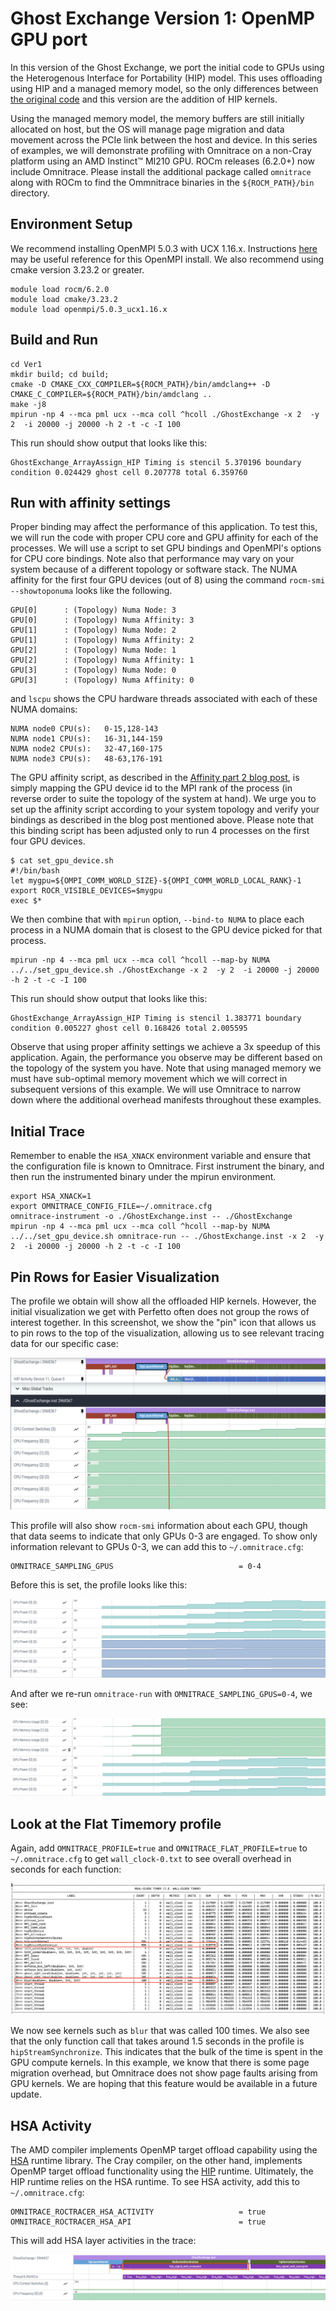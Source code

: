 # Ghost Exchange Version 1: OpenMP GPU port

In this version of the Ghost Exchange, we port the initial code to GPUs using the Heterogenous Interface for Portability (HIP) model. This uses offloading using HIP and a managed memory model, so the only differences between
[the original code](https://github.com/amd/HPCTrainingExamples/tree/main/MPI-examples/GhostExchange/GhostExchange_ArrayAssign/Orig) and this version are the addition of HIP kernels.

Using the managed memory model, the memory buffers are still initially allocated on host, but the OS
will manage page migration and data movement across the PCIe link between the host and device. In this series of examples, we will demonstrate profiling with Omnitrace on a non-Cray platform using an AMD Instinct&trade; MI210 GPU. ROCm releases (6.2.0+) now include Omnitrace. Please install the additional package called `omnitrace` along with ROCm to find the Ommnitrace binaries in the `${ROCM_PATH}/bin` directory.

## Environment Setup

We recommend installing OpenMPI 5.0.3 with UCX 1.16.x. Instructions [here](https://github.com/amd/HPCTrainingDock/blob/main/comm/sources/scripts/openmpi_setup.sh) may be useful reference for this OpenMPI install. We also recommend using cmake version 3.23.2 or greater.

```
module load rocm/6.2.0
module load cmake/3.23.2
module load openmpi/5.0.3_ucx1.16.x
```

## Build and Run

```
cd Ver1
mkdir build; cd build;
cmake -D CMAKE_CXX_COMPILER=${ROCM_PATH}/bin/amdclang++ -D CMAKE_C_COMPILER=${ROCM_PATH}/bin/amdclang ..
make -j8
mpirun -np 4 --mca pml ucx --mca coll ^hcoll ./GhostExchange -x 2  -y 2  -i 20000 -j 20000 -h 2 -t -c -I 100
```

This run should show output that looks like this:

```
GhostExchange_ArrayAssign_HIP Timing is stencil 5.370196 boundary condition 0.024429 ghost cell 0.207778 total 6.359760
```

## Run with affinity settings

Proper binding may affect the performance of this application. To test this, we
will run the code with proper CPU core and GPU affinity for each of the processes.
We will use a script to set GPU bindings and OpenMPI's options for CPU core
bindings. Note also that performance may vary on your system because of a different
topology or software stack. The NUMA affinity for the first four GPU devices (out of 8)
using the command `rocm-smi --showtoponuma` looks like the following.

```
GPU[0]		: (Topology) Numa Node: 3
GPU[0]		: (Topology) Numa Affinity: 3
GPU[1]		: (Topology) Numa Node: 2
GPU[1]		: (Topology) Numa Affinity: 2
GPU[2]		: (Topology) Numa Node: 1
GPU[2]		: (Topology) Numa Affinity: 1
GPU[3]		: (Topology) Numa Node: 0
GPU[3]		: (Topology) Numa Affinity: 0
```

and `lscpu` shows the CPU hardware threads associated with each of these NUMA domains:

```
NUMA node0 CPU(s):   0-15,128-143
NUMA node1 CPU(s):   16-31,144-159
NUMA node2 CPU(s):   32-47,160-175
NUMA node3 CPU(s):   48-63,176-191
```

The GPU affinity script, as described in the
[Affinity part 2 blog post](https://rocm.blogs.amd.com/software-tools-optimization/affinity/part-2/README.html#setting-affinity),
is simply mapping the GPU device id to the MPI rank of the process (in reverse
order to suite the topology of the system at hand). We urge you to set up the
affinity script according to your system topology and verify your bindings
as described in the blog post mentioned above. Please note that this binding
script has been adjusted only to run 4 processes on the first four GPU devices.

```
$ cat set_gpu_device.sh
#!/bin/bash
let mygpu=${OMPI_COMM_WORLD_SIZE}-${OMPI_COMM_WORLD_LOCAL_RANK}-1
export ROCR_VISIBLE_DEVICES=$mygpu
exec $*
```

We then combine that with `mpirun` option, `--bind-to NUMA` to place each process
in a NUMA domain that is closest to the GPU device picked for that process.

```
mpirun -np 4 --mca pml ucx --mca coll ^hcoll --map-by NUMA ../../set_gpu_device.sh ./GhostExchange -x 2  -y 2  -i 20000 -j 20000 -h 2 -t -c -I 100
```

This run should show output that looks like this:

```
GhostExchange_ArrayAssign_HIP Timing is stencil 1.383771 boundary condition 0.005227 ghost cell 0.168426 total 2.005595
```

Observe that using proper affinity settings we achieve a 3x speedup of this application.
Again, the performance you observe may be different based on the topology of the system you have.
Note that using managed memory we must have sub-optimal memory movement which we will
correct in subsequent versions of this example.
We will use Omnitrace to narrow down where the additional overhead manifests throughout
these examples.

## Initial Trace

Remember to enable the `HSA_XNACK` environment variable and ensure that the
configuration file is known to Omnitrace. First instrument the binary, and then run
the instrumented binary under the mpirun environment.

```
export HSA_XNACK=1
export OMNITRACE_CONFIG_FILE=~/.omnitrace.cfg
omnitrace-instrument -o ./GhostExchange.inst -- ./GhostExchange
mpirun -np 4 --mca pml ucx --mca coll ^hcoll --map-by NUMA ../../set_gpu_device.sh omnitrace-run -- ./GhostExchange.inst -x 2  -y 2  -i 20000 -j 20000 -h 2 -t -c -I 100
```

## Pin Rows for Easier Visualization

The profile we obtain will show all the offloaded HIP kernels. 
However, the initial visualization we get with Perfetto often does not
group the rows of interest together. In this screenshot, we show the
"pin" icon that allows us to pin rows to the top of the visualization,
allowing us to see relevant tracing data for our specific case:

<p><img src="pinned_visualization.png"/></p>

This profile will also show `rocm-smi` information about each GPU,
though that data seems to indicate that only GPUs 0-3 are engaged.
To show only information relevant to GPUs 0-3, we can add this to `~/.omnitrace.cfg`:

```
OMNITRACE_SAMPLING_GPUS                            = 0-4
```

Before this is set, the profile looks like this:

<p><img src="too_many_gpus.png"/></p>

And after we re-run `omnitrace-run` with `OMNITRACE_SAMPLING_GPUS=0-4`, we see:

<p><img src="only_four_gpus.png"/></p>

## Look at the Flat Timemory profile

Again, add `OMNITRACE_PROFILE=true` and `OMNITRACE_FLAT_PROFILE=true` to `~/.omnitrace.cfg` to get 
`wall_clock-0.txt` to see overall overhead in seconds for each function:

<p><img src="timemory_flat.png"/></p>

We now see kernels such as `blur` that was called 100 times. 
We also see that the only function call that takes around 1.5 seconds
in the profile is `hipStreamSynchronize`. This indicates that the bulk of
the time is spent in the GPU compute kernels. In this example, we know that
there is some page migration overhead, but Omnitrace does not show page
faults arising from GPU kernels. We are hoping that this feature would be
available in a future update.

## HSA Activity

The AMD compiler implements OpenMP target offload capability using the
[HSA](https://rocm.docs.amd.com/projects/ROCR-Runtime/en/latest/index.html) runtime library.
The Cray compiler, on the other hand, implements OpenMP target offload functionality using the
[HIP](https://rocm.docs.amd.com/projects/HIP/en/latest/index.html) runtime. Ultimately,
the HIP runtime relies on the HSA runtime. To see HSA activity, add this to `~/.omnitrace.cfg`:

```
OMNITRACE_ROCTRACER_HSA_ACTIVITY                   = true
OMNITRACE_ROCTRACER_HSA_API                        = true
```

This will add HSA layer activities in the trace:

<p><img src="hsa_trace.png"/></p>
